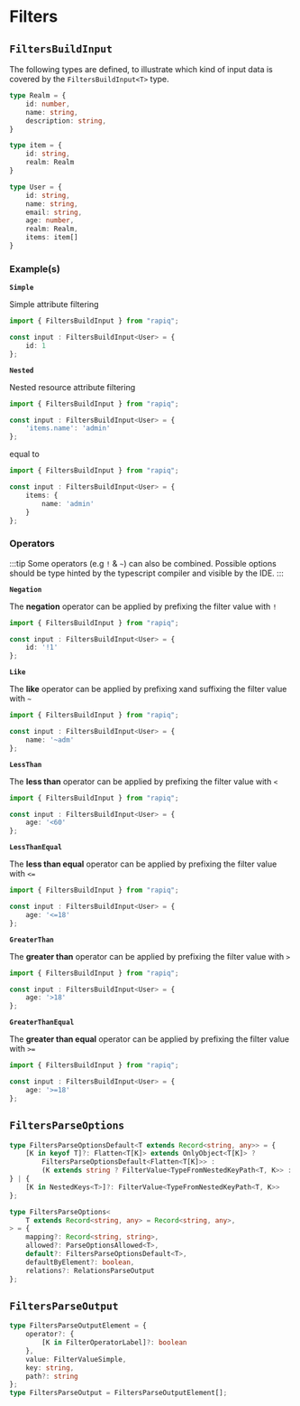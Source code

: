 # Filters

## `FiltersBuildInput`

The following types are defined, to illustrate which kind of input data is covered by the
`FiltersBuildInput<T>` type.

```typescript
type Realm = {
    id: number,
    name: string,
    description: string,
}

type item = {
    id: string,
    realm: Realm
}

type User = {
    id: string,
    name: string,
    email: string,
    age: number,
    realm: Realm,
    items: item[]
}
```

### Example(s)

**`Simple`**

Simple attribute filtering

```typescript
import { FiltersBuildInput } from "rapiq";

const input : FiltersBuildInput<User> = {
    id: 1
};
```

**`Nested`**

Nested resource attribute filtering

```typescript
import { FiltersBuildInput } from "rapiq";

const input : FiltersBuildInput<User> = {
    'items.name': 'admin'
};
```

equal to

```typescript
import { FiltersBuildInput } from "rapiq";

const input : FiltersBuildInput<User> = {
    items: {
        name: 'admin'
    }
};
```

### Operators

:::tip
Some operators (e.g `!` & `~`) can also be combined. Possible options should 
be type hinted by the typescript compiler and visible by the IDE.
::: 

**`Negation`**

The **negation** operator can be applied by prefixing the filter value with `!`

```typescript
import { FiltersBuildInput } from "rapiq";

const input : FiltersBuildInput<User> = {
    id: '!1'
};
```

**`Like`**

The **like** operator can be applied by prefixing xand suffixing the filter value with `~`

```typescript
import { FiltersBuildInput } from "rapiq";

const input : FiltersBuildInput<User> = {
    name: '~adm'
};
```

**`LessThan`**

The **less than** operator can be applied by prefixing the filter value with `<`

```typescript
import { FiltersBuildInput } from "rapiq";

const input : FiltersBuildInput<User> = {
    age: '<60'
};
```

**`LessThanEqual`**

The **less than equal** operator can be applied by prefixing the filter value with `<=`

```typescript
import { FiltersBuildInput } from "rapiq";

const input : FiltersBuildInput<User> = {
    age: '<=18'
};
```

**`GreaterThan`**

The **greater than** operator can be applied by prefixing the filter value with `>`

```typescript
import { FiltersBuildInput } from "rapiq";

const input : FiltersBuildInput<User> = {
    age: '>18'
};
```

**`GreaterThanEqual`**

The **greater than equal** operator can be applied by prefixing the filter value with `>=`

```typescript
import { FiltersBuildInput } from "rapiq";

const input : FiltersBuildInput<User> = {
    age: '>=18'
};
```

## `FiltersParseOptions`

```typescript
type FiltersParseOptionsDefault<T extends Record<string, any>> = {
    [K in keyof T]?: Flatten<T[K]> extends OnlyObject<T[K]> ?
        FiltersParseOptionsDefault<Flatten<T[K]>> :
        (K extends string ? FilterValue<TypeFromNestedKeyPath<T, K>> : never)
} | {
    [K in NestedKeys<T>]?: FilterValue<TypeFromNestedKeyPath<T, K>>
};

type FiltersParseOptions<
    T extends Record<string, any> = Record<string, any>,
> = {
    mapping?: Record<string, string>,
    allowed?: ParseOptionsAllowed<T>,
    default?: FiltersParseOptionsDefault<T>,
    defaultByElement?: boolean,
    relations?: RelationsParseOutput
};
```

## `FiltersParseOutput`

```typescript
type FiltersParseOutputElement = {
    operator?: {
        [K in FilterOperatorLabel]?: boolean
    },
    value: FilterValueSimple,
    key: string,
    path?: string
};
type FiltersParseOutput = FiltersParseOutputElement[];
```
